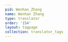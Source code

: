 ```yaml
---
pid: Wenhan_Zhang
name: Wenhan Zhang
type: translator
order: '154'
layout: tagpage
collection: translator_tags
---
```

